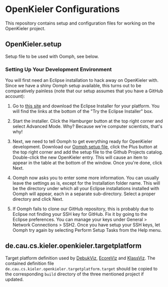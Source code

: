 # OpenKieler Configurations

This repository contains setup and configuration files for working on the OpenKieler project.

## OpenKieler.setup

Setup file to be used with Oomph, see below.

### Setting Up Your Development Environment
You will first need an Eclipse installation to hack away on OpenKieler with. Since we have a shiny Oomph setup available, this turns out to be comparatively painless (note that our setup assumes that you have a GitHub account):

1. Go to [this site](https://www.eclipse.org/downloads/index.php) and download the Eclipse Installer for your platform. You will find the links at the bottom of the "Try the Eclipse Installer" box.

2. Start the installer. Click the Hamburger button at the top right corner and select Advanced Mode. Why? Because we're computer scientists, that's why!

3. Next, we need to tell Oomph to get everything ready for OpenKieler development. Download our [Oomph setup file](https://raw.githubusercontent.com/OpenKieler/config/master/OpenKieler.setup), click the Plus button at the top right corner and add the setup file to the Github Projects catalog. Double-click the new OpenKieler entry. This will cause an item to appear in the table at the bottom of the window. Once you're done, click Next.

3. Oomph now asks you to enter some more information. You can usually leave the settings as is, except for the Installation folder name. This will be the directory under which all your Eclipse installations installed with Oomph will appear, each in a separate sub-directory. Select a proper directory and click Next.

5. If Oomph fails to clone our GitHub repository, this is probably due to Eclipse not finding your SSH key for GitHub. Fix it by going to the Eclipse preferences. You can manage your keys under General > Network Connections > SSH2. Once you have setup your SSH keys, let Oomph try again by selecting Perform Setup Tasks from the Help menu.

## de.cau.cs.kieler.openkieler.targetplatform

Target platform definition used by [DebukViz](https://github.com/OpenKieler/debukviz), [EcoreViz](https://github.com/OpenKieler/ecoreviz) and [KlassViz](https://github.com/OpenKieler/klassviz).
The contained definition file `de.cau.cs.kieler.openkieler.targetplatform.target` should be copied to the corresponding `build` directory of the three mentioned project if updated.
